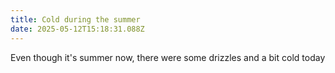 ```yaml
---
title: Cold during the summer
date: 2025-05-12T15:18:31.088Z
---
```


Even though it's summer now, there were some drizzles and a bit cold today
